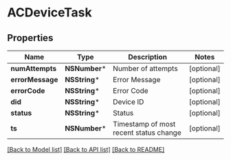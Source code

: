 # ACDeviceTask

## Properties
Name | Type | Description | Notes
------------ | ------------- | ------------- | -------------
**numAttempts** | **NSNumber*** | Number of attempts | [optional] 
**errorMessage** | **NSString*** | Error Message | [optional] 
**errorCode** | **NSString*** | Error Code | [optional] 
**did** | **NSString*** | Device ID | [optional] 
**status** | **NSString*** | Status | [optional] 
**ts** | **NSNumber*** | Timestamp of most recent status change | [optional] 

[[Back to Model list]](../README.md#documentation-for-models) [[Back to API list]](../README.md#documentation-for-api-endpoints) [[Back to README]](../README.md)


